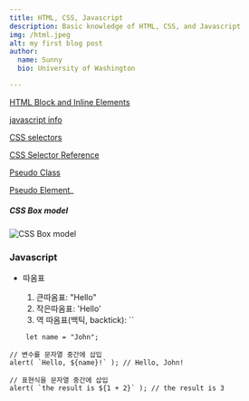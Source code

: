 ```yaml
---
title: HTML, CSS, Javascript
description: Basic knowledge of HTML, CSS, and Javascript
img: /html.jpeg
alt: my first blog post
author:
  name: Sunny
  bio: University of Washington

---
```




[HTML Block and Inline Elements](https://www.w3schools.com/html/html_blocks.asp)

[javascript info](https://ko.javascript.info/)

[CSS selectors](https://www.w3schools.com/css/css_selectors.asp)

[CSS Selector Reference](https://www.w3schools.com/cssref/css_selectors.asp)

[Pseudo Class](https://www.w3schools.com/css/css_pseudo_classes.asp)

[Pseudo Element](https://www.w3schools.com/css/css_pseudo_elements.asp)_


##### CSS Box model
![CSS Box model](img/CSSBoxModel.png)


### Javascript 
- 따옴표

    1. 큰따옴표: "Hello"
    2. 작은따옴표: 'Hello'
    3. 역 따옴표(백틱, backtick): ``
    
```    
    let name = "John";

// 변수를 문자열 중간에 삽입
alert( `Hello, ${name}!` ); // Hello, John!

// 표현식을 문자열 중간에 삽입
alert( `the result is ${1 + 2}` ); // the result is 3
```


